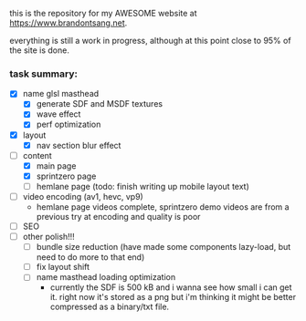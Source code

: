 this is the repository for my AWESOME website at https://www.brandontsang.net.

everything is still a work in progress, although at this point close to 95% of the site is done.

### task summary:

- [x] name glsl masthead
  - [x] generate SDF and MSDF textures
  - [x] wave effect
  - [x] perf optimization
- [x] layout
  - [x] nav section blur effect
- [ ] content
  - [x] main page
  - [x] sprintzero page
  - [ ] hemlane page (todo: finish writing up mobile layout text)
- [ ] video encoding (av1, hevc, vp9)
  - hemlane page videos complete, sprintzero demo videos are from a previous try at encoding and quality is poor
- [ ] SEO
- [ ] other polish!!!
  - [ ] bundle size reduction (have made some components lazy-load, but need to do more to that end)
  - [ ] fix layout shift
  - [ ] name masthead loading optimization
    - currently the SDF is 500 kB and i wanna see how small i can get it. right now it's stored as a png but i'm thinking it might be better compressed as a binary/txt file.

